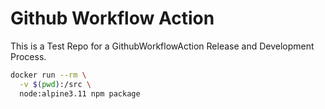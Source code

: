 # Github Workflow Action 

This is a Test Repo for a GithubWorkflowAction Release and Development Process.

```bash
docker run --rm \
  -v $(pwd):/src \
  node:alpine3.11 npm package
```